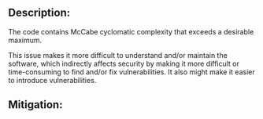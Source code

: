 ## Description:

The code contains McCabe cyclomatic complexity that exceeds a desirable maximum.

This issue makes it more difficult to understand and/or maintain the software, which indirectly affects security by making it more difficult or time-consuming to find and/or fix vulnerabilities. It also might make it easier to introduce vulnerabilities.

## Mitigation:
